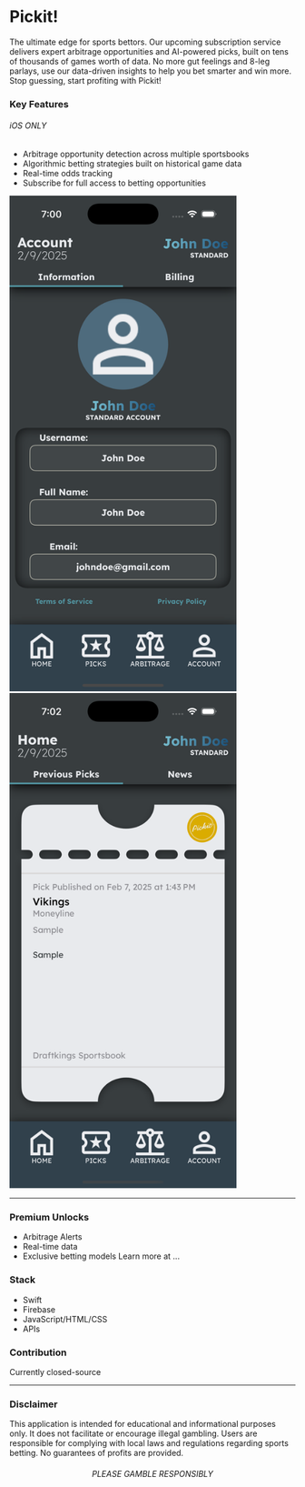 # Pickit!
The ultimate edge for sports bettors. Our upcoming subscription service delivers expert 
arbitrage opportunities and AI-powered picks, built on tens of thousands of games worth
of data. No more gut feelings and 8-leg parlays, use our data-driven insights to help 
you bet smarter and win more. Stop guessing, start profiting with Pickit!

### Key Features
###### iOS ONLY
- Arbitrage opportunity detection across multiple sportsbooks
- Algorithmic betting strategies built on historical game data
- Real-time odds tracking
- Subscribe for full access to betting opportunities

<p>
    <img src="https://github.com/ColdCrayon/Pickit/blob/main/Pictures/AccountScreen.png" alt="Account Screen" width=400/>
    <img src="https://github.com/ColdCrayon/Pickit/blob/main/Pictures/ArbitrageScreen.png" alt="Arbitrage Screen" width=400/>
</p>

---

### Premium Unlocks
- Arbitrage Alerts
- Real-time data
- Exclusive betting models
Learn more at ...

### Stack
- Swift
- Firebase
- JavaScript/HTML/CSS
- APIs

### Contribution
Currently closed-source

---

### Disclaimer
This application is intended for educational and informational purposes only.
It does not facilitate or encourage illegal gambling. Users are responsible 
for complying with local laws and regulations regarding sports betting. No 
guarantees of profits are provided.

<h6 align="center">PLEASE GAMBLE RESPONSIBLY</h6>
